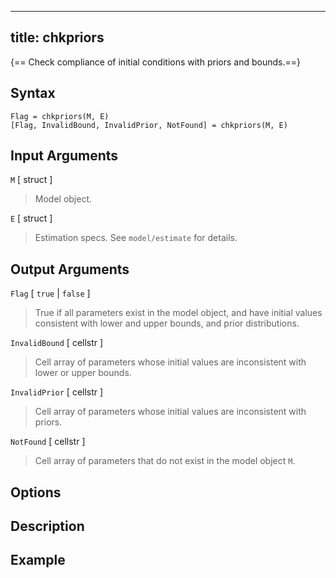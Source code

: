 
---
title: chkpriors
---

{== Check compliance of initial conditions with priors and bounds.==}


## Syntax 

    Flag = chkpriors(M, E)
    [Flag, InvalidBound, InvalidPrior, NotFound] = chkpriors(M, E)


## Input Arguments

 `M` [ struct ] 
>
> Model object.
>

 `E` [ struct ] 
>
> Estimation specs. See `model/estimate` for details.
>


## Output Arguments

 `Flag` [ `true` | `false` ]
> 
> True if all parameters exist in the model
> object, and have initial values consistent with lower and upper bounds, 
> and prior distributions.
> 

 `InvalidBound` [ cellstr ]
> 
> Cell array of parameters whose initial
> values are inconsistent with lower or upper bounds.
> 

 `InvalidPrior` [ cellstr ] 
> 
> Cell array of parameters whose initial
> values are inconsistent with priors.
> 

 `NotFound` [ cellstr ] 
> 
> Cell array of parameters that do not exist in
> the model object `M`.
> 


## Options


## Description


## Example

